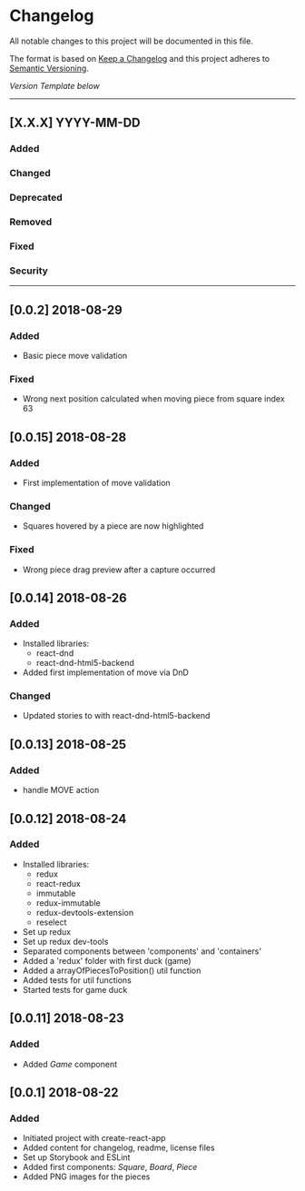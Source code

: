 # Changelog
All notable changes to this project will be documented in this file.

The format is based on [Keep a Changelog](http://keepachangelog.com/)
and this project adheres to [Semantic Versioning](http://semver.org/).


*Version Template below*

---
## [X.X.X] YYYY-MM-DD

### Added
### Changed
### Deprecated
### Removed
### Fixed
### Security
---

## [0.0.2] 2018-08-29

### Added
- Basic piece move validation
### Fixed
- Wrong next position calculated when moving piece from square index 63

## [0.0.15] 2018-08-28

### Added
- First implementation of move validation
### Changed
- Squares hovered by a piece are now highlighted
### Fixed
- Wrong piece drag preview after a capture occurred

## [0.0.14] 2018-08-26

### Added
- Installed libraries:
  - react-dnd
  - react-dnd-html5-backend
- Added first implementation of move via DnD
### Changed
- Updated stories to with react-dnd-html5-backend

## [0.0.13] 2018-08-25

### Added
- handle MOVE action

## [0.0.12] 2018-08-24

### Added
- Installed libraries:
  - redux
  - react-redux
  - immutable
  - redux-immutable
  - redux-devtools-extension
  - reselect
- Set up redux
- Set up redux dev-tools
- Separated components between 'components' and 'containers'
- Added a 'redux' folder with first duck (game)
- Added a arrayOfPiecesToPosition() util function
- Added tests for util functions
- Started tests for game duck

## [0.0.11] 2018-08-23

### Added
- Added *Game* component

## [0.0.1] 2018-08-22

### Added
- Initiated project with create-react-app
- Added content for changelog, readme, license files
- Set up Storybook and ESLint
- Added first components: *Square*, *Board*, *Piece*
- Added PNG images for the pieces
